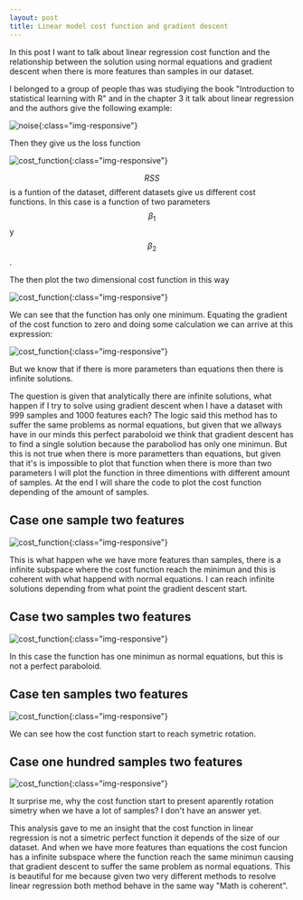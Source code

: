 ```yaml
---
layout: post
title: Linear model cost function and gradient descent
---
```


In this post I want to talk about linear regression cost function and the relationship between the solution using normal equations and gradient descent when there is more features than samples in our dataset.

I belonged to a group of people thas was studiying the book "Introduction to statistical learning with R" and in the chapter 3 it talk about linear regression and the authors give the following example:

![noise](/images/linear_cost_function/linear_regression.png){:class="img-responsive"}

Then they give us the loss function

![cost_function](/images/linear_cost_function/cost_function.png){:class="img-responsive"}

$$RSS$$ is a funtion of the dataset, different datasets give us different cost functions. In this case is a function of two parameters $$\beta_{1}$$ y $$\beta_{2}$$.

The then plot the two dimensional cost function in this way

![cost_function](/images/linear_cost_function/plot_cost_function.png){:class="img-responsive"}

We can see that the function has only one minimum. Equating the gradient of the cost function to zero and doing some calculation we can arrive at this expression:

![cost_function](/images/linear_cost_function/analytical_solution.png){:class="img-responsive"}

But we know that if there is more parameters than equations then there is infinite solutions.

The question is given that analytically there are infinite solutions, what happen if I try to solve using gradient descent when I have a dataset with 999 samples and 1000 features each? The logic said this method has to suffer the same problems as normal equations, but given that we allways have in our minds this perfect paraboloid we think that gradient descent has to find a single solution because the paraboliod has only one minimun. But this is not true when there is more parametters than equations, but given that it's is impossible to plot that function when there is more than two parameters I will plot the function in three dimentions with different amount of samples.
At the end I will share the code to plot the cost function depending of the amount of samples.

## Case one sample two features

![cost_function](/images/linear_cost_function/one_sample.png){:class="img-responsive"}

This is what happen whe we have more features than samples, there is a infinite subspace where the cost function reach the minimun and this is coherent with what happend with normal equations. I can reach infinite solutions depending from what point the gradient descent start. 

## Case two samples two features

![cost_function](/images/linear_cost_function/two_samples.png){:class="img-responsive"}

In this case the function has one minimun as normal equations, but this is not a perfect paraboloid.


## Case ten samples two features

![cost_function](/images/linear_cost_function/ten_samples.png){:class="img-responsive"}

We can see how the cost function start to reach symetric rotation.

## Case one hundred samples two features

![cost_function](/images/linear_cost_function/one_hundred_samples.png){:class="img-responsive"}

It surprise me, why the cost function start to present aparently rotation simetry when we have a lot of samples? I don't have an answer yet.

This analysis gave to me an insight that the cost function in linear regression is not a simetric perfect function it depends of the size of our dataset. And when we have more features than equations the cost funcion has a infinite subspace where the function reach the same minimun causing that gradient descent to suffer the same problem as normal equations. This is beautiful for me because given two very different methods to resolve linear regression both method behave in the same way "Math is coherent". 









